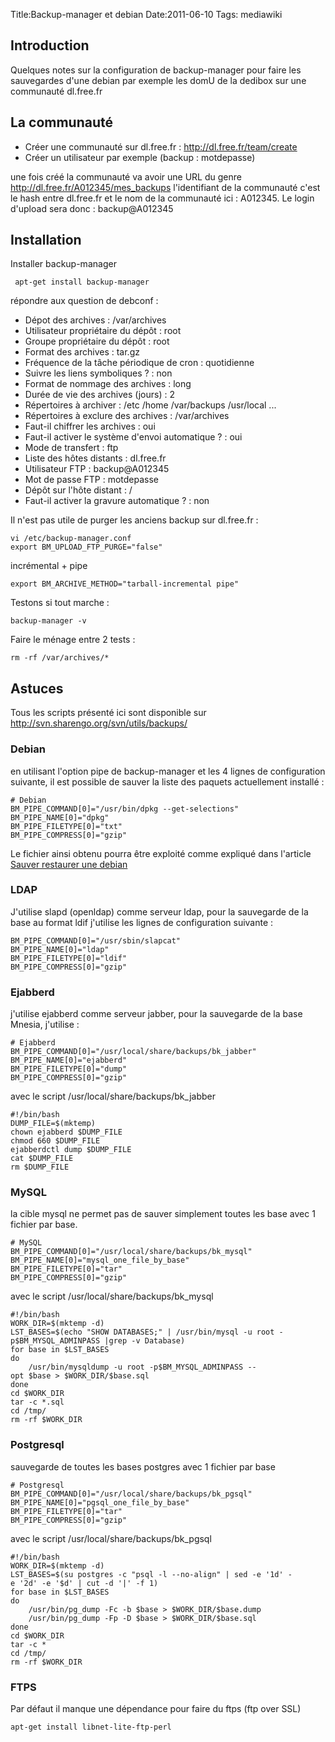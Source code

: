 Title:Backup-manager et debian
Date:2011-06-10
Tags:  mediawiki

Introduction
------------

Quelques notes sur la configuration de backup-manager pour faire les
sauvegardes d'une debian par exemple les domU de la dedibox sur une
communauté dl.free.fr

La communauté
-------------

-   Créer une communauté sur dl.free.fr :
    <http://dl.free.fr/team/create>
-   Créer un utilisateur par exemple (backup : motdepasse)

une fois créé la communauté va avoir une URL du genre
<http://dl.free.fr/A012345/mes_backups> l'identifiant de la communauté
c'est le hash entre dl.free.fr et le nom de la communauté ici : A012345.
Le login d'upload sera donc : backup@A012345

Installation
------------

Installer backup-manager

` apt-get install backup-manager`

répondre aux question de debconf :

-   Dépot des archives : /var/archives
-   Utilisateur propriétaire du dépôt : root
-   Groupe propriétaire du dépôt : root
-   Format des archives : tar.gz
-   Fréquence de la tâche périodique de cron : quotidienne
-   Suivre les liens symboliques ? : non
-   Format de nommage des archives : long
-   Durée de vie des archives (jours) : 2
-   Répertoires à archiver : /etc /home /var/backups /usr/local ...
-   Répertoires à exclure des archives : /var/archives
-   Faut-il chiffrer les archives : oui
-   Faut-il activer le système d'envoi automatique ? : oui
-   Mode de transfert : ftp
-   Liste des hôtes distants : dl.free.fr
-   Utilisateur FTP : backup@A012345
-   Mot de passe FTP : motdepasse
-   Dépôt sur l'hôte distant : /
-   Faut-il activer la gravure automatique ? : non

Il n'est pas utile de purger les anciens backup sur dl.free.fr :

`vi /etc/backup-manager.conf`\
`export BM_UPLOAD_FTP_PURGE="false"`

incrémental + pipe

`export BM_ARCHIVE_METHOD="tarball-incremental pipe"`

Testons si tout marche :

`backup-manager -v`

Faire le ménage entre 2 tests :

`rm -rf /var/archives/*`

Astuces
-------

Tous les scripts présenté ici sont disponible sur
<http://svn.sharengo.org/svn/utils/backups/>

### Debian

en utilisant l'option pipe de backup-manager et les 4 lignes de
configuration suivante, il est possible de sauver la liste des paquets
actuellement installé :

`# Debian`\
`BM_PIPE_COMMAND[0]="/usr/bin/dpkg --get-selections"`\
`BM_PIPE_NAME[0]="dpkg"`\
`BM_PIPE_FILETYPE[0]="txt"`\
`BM_PIPE_COMPRESS[0]="gzip"`

Le fichier ainsi obtenu pourra être exploité comme expliqué dans
l'article [Sauver restaurer une
debian](sauver-restaurer-une-debian.hml "wikilink")

### LDAP

J'utilise slapd (openldap) comme serveur ldap, pour la sauvegarde de la
base au format ldif j'utilise les lignes de configuration suivante :

`BM_PIPE_COMMAND[0]="/usr/sbin/slapcat"`\
`BM_PIPE_NAME[0]="ldap"`\
`BM_PIPE_FILETYPE[0]="ldif"`\
`BM_PIPE_COMPRESS[0]="gzip"`

### Ejabberd

j'utilise ejabberd comme serveur jabber, pour la sauvegarde de la base
Mnesia, j'utilise :

`# Ejabberd`\
`BM_PIPE_COMMAND[0]="/usr/local/share/backups/bk_jabber"`\
`BM_PIPE_NAME[0]="ejabberd"`\
`BM_PIPE_FILETYPE[0]="dump"`\
`BM_PIPE_COMPRESS[0]="gzip"`

avec le script /usr/local/share/backups/bk\_jabber

`#!/bin/bash`\
`DUMP_FILE=$(mktemp)`\
`chown ejabberd $DUMP_FILE`\
`chmod 660 $DUMP_FILE`\
`ejabberdctl dump $DUMP_FILE`\
`cat $DUMP_FILE`\
`rm $DUMP_FILE`

### MySQL

la cible mysql ne permet pas de sauver simplement toutes les base avec 1
fichier par base.

`# MySQL`\
`BM_PIPE_COMMAND[0]="/usr/local/share/backups/bk_mysql"`\
`BM_PIPE_NAME[0]="mysql_one_file_by_base"`\
`BM_PIPE_FILETYPE[0]="tar"`\
`BM_PIPE_COMPRESS[0]="gzip"`

avec le script /usr/local/share/backups/bk\_mysql

`#!/bin/bash`\
`WORK_DIR=$(mktemp -d)`\
`LST_BASES=$(echo "SHOW DATABASES;" | /usr/bin/mysql -u root -p$BM_MYSQL_ADMINPASS |grep -v Database) `\
`for base in $LST_BASES`\
`do`\
`    /usr/bin/mysqldump -u root -p$BM_MYSQL_ADMINPASS --opt $base > $WORK_DIR/$base.sql`\
`done`\
`cd $WORK_DIR`\
`tar -c *.sql`\
`cd /tmp/`\
`rm -rf $WORK_DIR`

### Postgresql

sauvegarde de toutes les bases postgres avec 1 fichier par base

`# Postgresql`\
`BM_PIPE_COMMAND[0]="/usr/local/share/backups/bk_pgsql"`\
`BM_PIPE_NAME[0]="pgsql_one_file_by_base"`\
`BM_PIPE_FILETYPE[0]="tar"`\
`BM_PIPE_COMPRESS[0]="gzip"`

avec le script /usr/local/share/backups/bk\_pgsql

`#!/bin/bash`\
`WORK_DIR=$(mktemp -d)`\
`LST_BASES=$(su postgres -c "psql -l --no-align" | sed -e '1d' -e '2d' -e '$d' | cut -d '|' -f 1)`\
`for base in $LST_BASES`\
`do`\
`    /usr/bin/pg_dump -Fc -b $base > $WORK_DIR/$base.dump`\
`    /usr/bin/pg_dump -Fp -D $base > $WORK_DIR/$base.sql`\
`done`\
`cd $WORK_DIR`\
`tar -c *`\
`cd /tmp/`\
`rm -rf $WORK_DIR`

### FTPS

Par défaut il manque une dépendance pour faire du ftps (ftp over SSL)

`apt-get install libnet-lite-ftp-perl`

